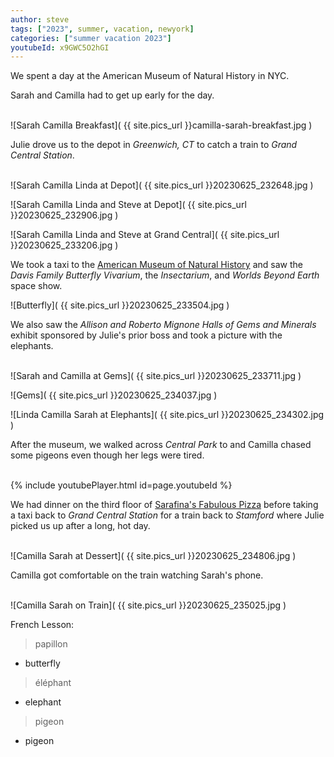 ```yaml
---
author: steve
tags: ["2023", summer, vacation, newyork]
categories: ["summer vacation 2023"]
youtubeId: x9GWC5O2hGI
---
```


We spent a day at the American Museum of Natural History in NYC.  

Sarah and Camilla had to get up early for the day.  
<br/>

![Sarah Camilla Breakfast]( {{ site.pics_url }}camilla-sarah-breakfast.jpg )
<br/>

Julie drove us to the depot in *Greenwich, CT* to catch a train to *Grand Central Station*.  
<br/>

![Sarah Camilla Linda at Depot]( {{ site.pics_url }}20230625_232648.jpg )
<br/>

![Sarah Camilla Linda and Steve at Depot]( {{ site.pics_url }}20230625_232906.jpg )
<br/>

![Sarah Camilla Linda and Steve at Grand Central]( {{ site.pics_url }}20230625_233206.jpg )
<br/>

We took a taxi to the [American Museum of Natural History](http://amnh.org) and saw the *Davis Family Butterfly Vivarium*, the *Insectarium*, and *Worlds Beyond Earth* space show.  

![Butterfly]( {{ site.pics_url }}20230625_233504.jpg )
<br/>

We also saw the *Allison and Roberto Mignone Halls of Gems and Minerals* exhibit sponsored by Julie's prior boss and took a picture with the elephants.  
<br/>

![Sarah and Camilla at Gems]( {{ site.pics_url }}20230625_233711.jpg )
<br/>

![Gems]( {{ site.pics_url }}20230625_234037.jpg )
<br/>

![Linda Camilla Sarah at Elephants]( {{ site.pics_url }}20230625_234302.jpg )
<br/>

After the museum, we walked across *Central Park* to and Camilla chased some pigeons even though her legs were tired.  
<br/>

{% include youtubePlayer.html id=page.youtubeId %}
<br/>

We had dinner on the third floor of [Sarafina's Fabulous Pizza](https://www.serafinarestaurant.com/) before taking a taxi back to *Grand Central Station* for a train back to *Stamford* where Julie picked us up after a long, hot day.  
<br/>

![Camilla Sarah at Dessert]( {{ site.pics_url }}20230625_234806.jpg )
<br/>

Camilla got comfortable on the train watching Sarah's phone.  
<br/>

![Camilla Sarah on Train]( {{ site.pics_url }}20230625_235025.jpg )
<br/>


French Lesson:

> papillon

 - butterfly

> éléphant

 - elephant

> pigeon

 - pigeon
